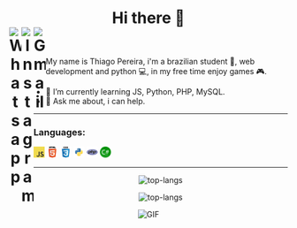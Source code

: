 <h1 align=center> Hi there 👋
<br>
<a target="_blank" href="https://api.whatsapp.com/send?phone=5542984255538">
  <img align="left" alt="Whatsapp" width="22px" src="https://cdn.jsdelivr.net/npm/simple-icons@v3/icons/whatsapp.svg" />
</a>
<a target="_blank" href="https://www.instagram.com/thiagoo_pereira_/">
  <img align="left" alt="Instagram" width="22px" src="https://cdn.jsdelivr.net/npm/simple-icons@v3/icons/instagram.svg" />
</a>
<a target="_blank" href="mailto:pereira.tp.thiago@gmail.com">
  <img align="left" alt="Gmail" width="22px" src="https://cdn.jsdelivr.net/npm/simple-icons@v3/icons/gmail.svg" />
</a><br>
</h1>

<p>My name is Thiago Pereira, i'm a brazilian student 📖, web development and python 💻, in my free time enjoy games 🎮.</p>

- 🌱 I’m currently learning JS, Python, PHP, MySQL.
- 💬 Ask me about, i can help.

---

### Languages: 


<code><img height="20" src="https://raw.githubusercontent.com/github/explore/80688e429a7d4ef2fca1e82350fe8e3517d3494d/topics/javascript/javascript.png"></code>
<code><img height="20" src="https://raw.githubusercontent.com/github/explore/80688e429a7d4ef2fca1e82350fe8e3517d3494d/topics/html/html.png"></code>
<code><img height="20" src="https://raw.githubusercontent.com/github/explore/80688e429a7d4ef2fca1e82350fe8e3517d3494d/topics/css/css.png"></code>
<code><img height="20" src="https://raw.githubusercontent.com/github/explore/80688e429a7d4ef2fca1e82350fe8e3517d3494d/topics/python/python.png"></code>
<code><img height="20" src="https://raw.githubusercontent.com/github/explore/80688e429a7d4ef2fca1e82350fe8e3517d3494d/topics/php/php.png"></code>
<code><img height="20" src="https://raw.githubusercontent.com/github/explore/80688e429a7d4ef2fca1e82350fe8e3517d3494d/topics/csharp/csharp.png"></code>

---
<p align="center">
  <img alt="top-langs" src="https://github-readme-stats.vercel.app/api/top-langs/?username=thiagopereira232&theme=tokyonight" />
  <!--   &layout=compact -->
  <!--   [![Top Langs](https://github-readme-stats.vercel.app/api/top-langs/?username=thiagopereira232&theme=tokyonight)](https://github.com/thiagopereira232/github-readme-stats) -->
</p>

<p align="center">
  <img alt="top-langs" src="https://github-readme-stats.vercel.app/api?username=thiagopereira232&show_icons=true&theme=tokyonight" />
  <!--   ![Anurag's github stats](https://github-readme-stats.vercel.app/api?username=thiagopereira232&show_icons=true&theme=tokyonight) -->
</p>
<p align="center">
  <img alt="GIF" src="https://raw.githubusercontent.com/saadeghi/saadeghi/master/dino.gif" />
</p>
